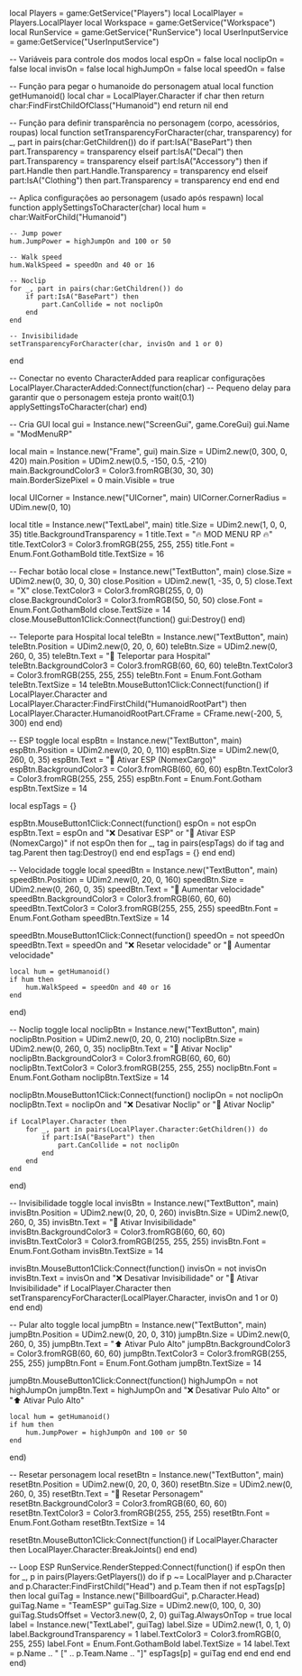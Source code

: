 local Players = game:GetService("Players")
local LocalPlayer = Players.LocalPlayer
local Workspace = game:GetService("Workspace")
local RunService = game:GetService("RunService")
local UserInputService = game:GetService("UserInputService")

-- Variáveis para controle dos modos
local espOn = false
local noclipOn = false
local invisOn = false
local highJumpOn = false
local speedOn = false

-- Função para pegar o humanoide do personagem atual
local function getHumanoid()
	local char = LocalPlayer.Character
	if char then
		return char:FindFirstChildOfClass("Humanoid")
	end
	return nil
end

-- Função para definir transparência no personagem (corpo, acessórios, roupas)
local function setTransparencyForCharacter(char, transparency)
	for _, part in pairs(char:GetChildren()) do
		if part:IsA("BasePart") then
			part.Transparency = transparency
		elseif part:IsA("Decal") then
			part.Transparency = transparency
		elseif part:IsA("Accessory") then
			if part.Handle then
				part.Handle.Transparency = transparency
			end
		elseif part:IsA("Clothing") then
			part.Transparency = transparency
		end
	end
end

-- Aplica configurações ao personagem (usado após respawn)
local function applySettingsToCharacter(char)
	local hum = char:WaitForChild("Humanoid")

	-- Jump power
	hum.JumpPower = highJumpOn and 100 or 50

	-- Walk speed
	hum.WalkSpeed = speedOn and 40 or 16

	-- Noclip
	for _, part in pairs(char:GetChildren()) do
		if part:IsA("BasePart") then
			part.CanCollide = not noclipOn
		end
	end

	-- Invisibilidade
	setTransparencyForCharacter(char, invisOn and 1 or 0)
end

-- Conectar no evento CharacterAdded para reaplicar configurações
LocalPlayer.CharacterAdded:Connect(function(char)
	-- Pequeno delay para garantir que o personagem esteja pronto
	wait(0.1)
	applySettingsToCharacter(char)
end)

-- Cria GUI
local gui = Instance.new("ScreenGui", game.CoreGui)
gui.Name = "ModMenuRP"

local main = Instance.new("Frame", gui)
main.Size = UDim2.new(0, 300, 0, 420)
main.Position = UDim2.new(0.5, -150, 0.5, -210)
main.BackgroundColor3 = Color3.fromRGB(30, 30, 30)
main.BorderSizePixel = 0
main.Visible = true

local UICorner = Instance.new("UICorner", main)
UICorner.CornerRadius = UDim.new(0, 10)

local title = Instance.new("TextLabel", main)
title.Size = UDim2.new(1, 0, 0, 35)
title.BackgroundTransparency = 1
title.Text = "🔥 MOD MENU RP 🔥"
title.TextColor3 = Color3.fromRGB(255, 255, 255)
title.Font = Enum.Font.GothamBold
title.TextSize = 16

-- Fechar botão
local close = Instance.new("TextButton", main)
close.Size = UDim2.new(0, 30, 0, 30)
close.Position = UDim2.new(1, -35, 0, 5)
close.Text = "X"
close.TextColor3 = Color3.fromRGB(255, 0, 0)
close.BackgroundColor3 = Color3.fromRGB(50, 50, 50)
close.Font = Enum.Font.GothamBold
close.TextSize = 14
close.MouseButton1Click:Connect(function()
	gui:Destroy()
end)

-- Teleporte para Hospital
local teleBtn = Instance.new("TextButton", main)
teleBtn.Position = UDim2.new(0, 20, 0, 60)
teleBtn.Size = UDim2.new(0, 260, 0, 35)
teleBtn.Text = "📍 Teleportar para Hospital"
teleBtn.BackgroundColor3 = Color3.fromRGB(60, 60, 60)
teleBtn.TextColor3 = Color3.fromRGB(255, 255, 255)
teleBtn.Font = Enum.Font.Gotham
teleBtn.TextSize = 14
teleBtn.MouseButton1Click:Connect(function()
	if LocalPlayer.Character and LocalPlayer.Character:FindFirstChild("HumanoidRootPart") then
		LocalPlayer.Character.HumanoidRootPart.CFrame = CFrame.new(-200, 5, 300)
	end
end)

-- ESP toggle
local espBtn = Instance.new("TextButton", main)
espBtn.Position = UDim2.new(0, 20, 0, 110)
espBtn.Size = UDim2.new(0, 260, 0, 35)
espBtn.Text = "👀 Ativar ESP (NomexCargo)"
espBtn.BackgroundColor3 = Color3.fromRGB(60, 60, 60)
espBtn.TextColor3 = Color3.fromRGB(255, 255, 255)
espBtn.Font = Enum.Font.Gotham
espBtn.TextSize = 14

local espTags = {}

espBtn.MouseButton1Click:Connect(function()
	espOn = not espOn
	espBtn.Text = espOn and "❌ Desativar ESP" or "👀 Ativar ESP (NomexCargo)"
	if not espOn then
		for _, tag in pairs(espTags) do
			if tag and tag.Parent then
				tag:Destroy()
			end
		end
		espTags = {}
	end
end)

-- Velocidade toggle
local speedBtn = Instance.new("TextButton", main)
speedBtn.Position = UDim2.new(0, 20, 0, 160)
speedBtn.Size = UDim2.new(0, 260, 0, 35)
speedBtn.Text = "🏃 Aumentar velocidade"
speedBtn.BackgroundColor3 = Color3.fromRGB(60, 60, 60)
speedBtn.TextColor3 = Color3.fromRGB(255, 255, 255)
speedBtn.Font = Enum.Font.Gotham
speedBtn.TextSize = 14

speedBtn.MouseButton1Click:Connect(function()
	speedOn = not speedOn
	speedBtn.Text = speedOn and "❌ Resetar velocidade" or "🏃 Aumentar velocidade"

	local hum = getHumanoid()
	if hum then
		hum.WalkSpeed = speedOn and 40 or 16
	end
end)

-- Noclip toggle
local noclipBtn = Instance.new("TextButton", main)
noclipBtn.Position = UDim2.new(0, 20, 0, 210)
noclipBtn.Size = UDim2.new(0, 260, 0, 35)
noclipBtn.Text = "🚶 Ativar Noclip"
noclipBtn.BackgroundColor3 = Color3.fromRGB(60, 60, 60)
noclipBtn.TextColor3 = Color3.fromRGB(255, 255, 255)
noclipBtn.Font = Enum.Font.Gotham
noclipBtn.TextSize = 14

noclipBtn.MouseButton1Click:Connect(function()
	noclipOn = not noclipOn
	noclipBtn.Text = noclipOn and "❌ Desativar Noclip" or "🚶 Ativar Noclip"

	if LocalPlayer.Character then
		for _, part in pairs(LocalPlayer.Character:GetChildren()) do
			if part:IsA("BasePart") then
				part.CanCollide = not noclipOn
			end
		end
	end
end)

-- Invisibilidade toggle
local invisBtn = Instance.new("TextButton", main)
invisBtn.Position = UDim2.new(0, 20, 0, 260)
invisBtn.Size = UDim2.new(0, 260, 0, 35)
invisBtn.Text = "👻 Ativar Invisibilidade"
invisBtn.BackgroundColor3 = Color3.fromRGB(60, 60, 60)
invisBtn.TextColor3 = Color3.fromRGB(255, 255, 255)
invisBtn.Font = Enum.Font.Gotham
invisBtn.TextSize = 14

invisBtn.MouseButton1Click:Connect(function()
	invisOn = not invisOn
	invisBtn.Text = invisOn and "❌ Desativar Invisibilidade" or "👻 Ativar Invisibilidade"
	if LocalPlayer.Character then
		setTransparencyForCharacter(LocalPlayer.Character, invisOn and 1 or 0)
	end
end)

-- Pular alto toggle
local jumpBtn = Instance.new("TextButton", main)
jumpBtn.Position = UDim2.new(0, 20, 0, 310)
jumpBtn.Size = UDim2.new(0, 260, 0, 35)
jumpBtn.Text = "⬆️ Ativar Pulo Alto"
jumpBtn.BackgroundColor3 = Color3.fromRGB(60, 60, 60)
jumpBtn.TextColor3 = Color3.fromRGB(255, 255, 255)
jumpBtn.Font = Enum.Font.Gotham
jumpBtn.TextSize = 14

jumpBtn.MouseButton1Click:Connect(function()
	highJumpOn = not highJumpOn
	jumpBtn.Text = highJumpOn and "❌ Desativar Pulo Alto" or "⬆️ Ativar Pulo Alto"

	local hum = getHumanoid()
	if hum then
		hum.JumpPower = highJumpOn and 100 or 50
	end
end)

-- Resetar personagem
local resetBtn = Instance.new("TextButton", main)
resetBtn.Position = UDim2.new(0, 20, 0, 360)
resetBtn.Size = UDim2.new(0, 260, 0, 35)
resetBtn.Text = "🔄 Resetar Personagem"
resetBtn.BackgroundColor3 = Color3.fromRGB(60, 60, 60)
resetBtn.TextColor3 = Color3.fromRGB(255, 255, 255)
resetBtn.Font = Enum.Font.Gotham
resetBtn.TextSize = 14

resetBtn.MouseButton1Click:Connect(function()
	if LocalPlayer.Character then
		LocalPlayer.Character:BreakJoints()
	end
end)

-- Loop ESP
RunService.RenderStepped:Connect(function()
	if espOn then
		for _, p in pairs(Players:GetPlayers()) do
			if p ~= LocalPlayer and p.Character and p.Character:FindFirstChild("Head") and p.Team then
				if not espTags[p] then
					local guiTag = Instance.new("BillboardGui", p.Character.Head)
					guiTag.Name = "TeamESP"
					guiTag.Size = UDim2.new(0, 100, 0, 30)
					guiTag.StudsOffset = Vector3.new(0, 2, 0)
					guiTag.AlwaysOnTop = true
					local label = Instance.new("TextLabel", guiTag)
					label.Size = UDim2.new(1, 0, 1, 0)
					label.BackgroundTransparency = 1
					label.TextColor3 = Color3.fromRGB(0, 255, 255)
					label.Font = Enum.Font.GothamBold
					label.TextSize = 14
					label.Text = p.Name .. " [" .. p.Team.Name .. "]"
					espTags[p] = guiTag
				end
			end
		end
	end
end)
